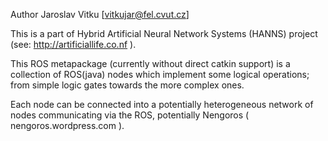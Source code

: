 Author Jaroslav Vitku [vitkujar@fel.cvut.cz]

This is a part of Hybrid Artificial Neural Network Systems (HANNS) project (see: http://artificiallife.co.nf ). 

This ROS metapackage (currently without direct catkin support) is a collection of ROS(java) nodes which implement some logical operations; from simple logic gates towards the more complex ones.

Each node can be connected into a potentially heterogeneous network of nodes communicating via the ROS, potentially Nengoros ( nengoros.wordpress.com ). 

